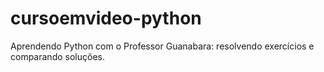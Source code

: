 # cursoemvideo-python
Aprendendo Python com o Professor Guanabara: resolvendo exercícios e comparando soluções.
